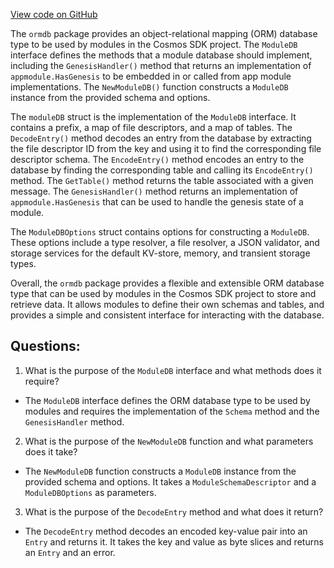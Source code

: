 [View code on GitHub](https://github.com/cosmos/cosmos-sdk/blob/main/orm/model/ormdb/module.go)

The `ormdb` package provides an object-relational mapping (ORM) database type to be used by modules in the Cosmos SDK project. The `ModuleDB` interface defines the methods that a module database should implement, including the `GenesisHandler()` method that returns an implementation of `appmodule.HasGenesis` to be embedded in or called from app module implementations. The `NewModuleDB()` function constructs a `ModuleDB` instance from the provided schema and options. 

The `moduleDB` struct is the implementation of the `ModuleDB` interface. It contains a prefix, a map of file descriptors, and a map of tables. The `DecodeEntry()` method decodes an entry from the database by extracting the file descriptor ID from the key and using it to find the corresponding file descriptor schema. The `EncodeEntry()` method encodes an entry to the database by finding the corresponding table and calling its `EncodeEntry()` method. The `GetTable()` method returns the table associated with a given message. The `GenesisHandler()` method returns an implementation of `appmodule.HasGenesis` that can be used to handle the genesis state of a module.

The `ModuleDBOptions` struct contains options for constructing a `ModuleDB`. These options include a type resolver, a file resolver, a JSON validator, and storage services for the default KV-store, memory, and transient storage types.

Overall, the `ormdb` package provides a flexible and extensible ORM database type that can be used by modules in the Cosmos SDK project to store and retrieve data. It allows modules to define their own schemas and tables, and provides a simple and consistent interface for interacting with the database.
## Questions: 
 1. What is the purpose of the `ModuleDB` interface and what methods does it require?
- The `ModuleDB` interface defines the ORM database type to be used by modules and requires the implementation of the `Schema` method and the `GenesisHandler` method.

2. What is the purpose of the `NewModuleDB` function and what parameters does it take?
- The `NewModuleDB` function constructs a `ModuleDB` instance from the provided schema and options. It takes a `ModuleSchemaDescriptor` and a `ModuleDBOptions` as parameters.

3. What is the purpose of the `DecodeEntry` method and what does it return?
- The `DecodeEntry` method decodes an encoded key-value pair into an `Entry` and returns it. It takes the key and value as byte slices and returns an `Entry` and an error.